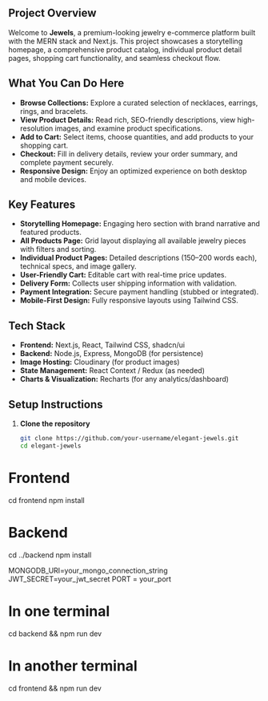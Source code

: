 ## Project Overview

Welcome to **Jewels**, a premium-looking jewelry e-commerce platform built with the MERN stack and Next.js. This project showcases a storytelling homepage, a comprehensive product catalog, individual product detail pages, shopping cart functionality, and seamless checkout flow.

## What You Can Do Here

- **Browse Collections:** Explore a curated selection of necklaces, earrings, rings, and bracelets.  
- **View Product Details:** Read rich, SEO-friendly descriptions, view high-resolution images, and examine product specifications.  
- **Add to Cart:** Select items, choose quantities, and add products to your shopping cart.  
- **Checkout:** Fill in delivery details, review your order summary, and complete payment securely.  
- **Responsive Design:** Enjoy an optimized experience on both desktop and mobile devices.

## Key Features

- **Storytelling Homepage:** Engaging hero section with brand narrative and featured products.  
- **All Products Page:** Grid layout displaying all available jewelry pieces with filters and sorting.  
- **Individual Product Pages:** Detailed descriptions (150–200 words each), technical specs, and image gallery.  
- **User-Friendly Cart:** Editable cart with real-time price updates.  
- **Delivery Form:** Collects user shipping information with validation.  
- **Payment Integration:** Secure payment handling (stubbed or integrated).  
- **Mobile-First Design:** Fully responsive layouts using Tailwind CSS.

## Tech Stack

- **Frontend:** Next.js, React, Tailwind CSS, shadcn/ui  
- **Backend:** Node.js, Express, MongoDB (for persistence)  
- **Image Hosting:** Cloudinary (for product images)  
- **State Management:** React Context / Redux (as needed)  
- **Charts & Visualization:** Recharts (for any analytics/dashboard)

## Setup Instructions

1. **Clone the repository**  
   ```bash
   git clone https://github.com/your-username/elegant-jewels.git
   cd elegant-jewels
# Frontend
cd frontend
npm install

# Backend
cd ../backend
npm install

MONGODB_URI=your_mongo_connection_string
JWT_SECRET=your_jwt_secret
PORT = your_port

# In one terminal
cd backend && npm run dev

# In another terminal
cd frontend && npm run dev

